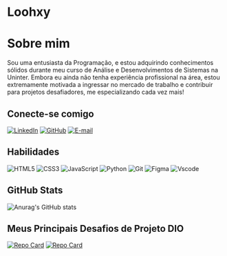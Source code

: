 # Loohxy

# Sobre mim
Sou uma entusiasta da Programação, e estou adquirindo conhecimentos sólidos durante meu curso de Análise e Desenvolvimentos de Sistemas na Uninter. Embora eu ainda não tenha experiência profissional na área, estou extremamente motivada a ingressar no mercado de trabalho e contribuir para projetos desafiadores, me especializando cada vez mais!

## Conecte-se comigo
[![LinkedIn](https://img.shields.io/badge/LinkedIn-0077B5?style=for-the-badge&logo=linkedin&logoColor=white)](https://www.linkedin.com/in/lorena-carvalho-1a8aa2262/) 
[![GitHub](https://img.shields.io/badge/GitHub-100000?style=for-the-badge&logo=github&logoColor=white)](https://github.com/loohxy)
[![E-mail](https://img.shields.io/badge/-Email-000?style=for-the-badge&logo=microsoft-outlook&logoColor=007BFF)](mailto:lorenafernandescarvalho536@gmail.com)

## Habilidades
![HTML5](https://img.shields.io/badge/HTML5-E34F26?style=for-the-badge&logo=html5&logoColor=white)
![CSS3](https://img.shields.io/badge/CSS3-1572B6?style=for-the-badge&logo=css3&logoColor=white)
![JavaScript](https://img.shields.io/badge/JavaScript-F7DF1E?style=for-the-badge&logo=javascript&logoColor=black)
![Python](https://img.shields.io/badge/python-3670A0?style=for-the-badge&logo=python&logoColor=ffdd54)
![Git](https://img.shields.io/badge/GIT-E44C30?style=for-the-badge&logo=git&logoColor=white)
![Figma](https://img.shields.io/badge/Figma-696969?style=for-the-badge&logo=figma&logoColor=figma)
![Vscode](https://img.shields.io/badge/Vscode-007ACC?style=for-the-badge&logo=visual-studio-code&logoColor=white)



## GitHub Stats
![Anurag's GitHub stats](https://github-readme-stats.vercel.app/api?username=Loohxy&theme=cobalt&show_icons=true)
## Meus Principais Desafios de Projeto DIO
[![Repo Card](https://github-readme-stats.vercel.app/api/pin/?username=Loohxy&repo=dio-lab-open-source&bg_color=122936&border_color=FFF&show_icons=true&icon_color=0567ec&title_color=DA70D6&text_color=00FA9A)](https://github.com/Loohxy/)
[![Repo Card](https://github-readme-stats.vercel.app/api/pin/?username=Loohxy&repo=Curriculo&bg_color=122936&border_color=FFF&show_icons=true&icon_color=0567ec&title_color=DA70D6&text_color=00FA9A&)](https://github.com/Loohxy/Curriculo)

